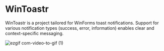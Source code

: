 # WinToastr
 WinToastr is a project tailored for WinForms toast notifications. Support for various notification types (success, error, information) enables clear and context-specific messaging.

 
![ezgif com-video-to-gif (1)](https://github.com/umairmushtaq109/WinToastr/assets/71635291/76464927-70bf-491c-b443-96939d1f56f4)
